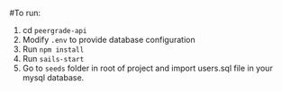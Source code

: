 #To run:

1. cd `peergrade-api`
2. Modify `.env` to provide database configuration
3. Run `npm install`
4. Run `sails-start`
5. Go to `seeds` folder in root of project and import users.sql file in your mysql database.


